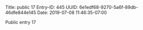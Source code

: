Title: public 17
Entry-ID: 445
UUID: 6e1edf68-9270-5a6f-89db-46dfe844e145
Date: 2019-07-08 11:46:35-07:00

Public entry 17

